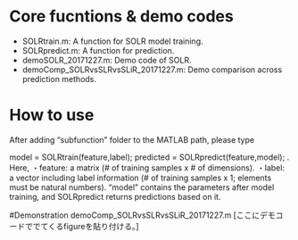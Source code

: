 # Core fucntions & demo codes
<ul>
  <li>SOLRtrain.m: A function for SOLR model training.</li>
  <li>SOLRpredict.m: A function for prediction.</li>
  <li>demoSOLR_20171227.m: Demo code of SOLR.</li>
  <li>demoComp_SOLRvsSLRvsSLiR_20171227.m: Demo comparison across prediction methods.</li>
</ul>

# How to use
After adding “subfunction” folder to the MATLAB path, please type

model = SOLRtrain(feature,label);
predicted = SOLRpredict(feature,model);
.
Here, 
・feature: a matrix (# of training samples x # of dimensions).
・label: a vector including label information (# of training samples x 1; elements must be natural numbers).
“model” contains the parameters after model training, 
and SOLRpredict returns predictions based on it.

#Demonstration
demoComp_SOLRvsSLRvsSLiR_20171227.m
[ここにデモコードででてくるfigureを貼り付ける。]

